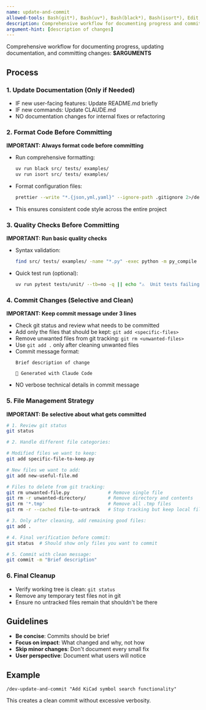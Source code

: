 ```yaml
---
name: update-and-commit
allowed-tools: Bash(git*), Bash(uv*), Bash(black*), Bash(isort*), Edit, Read, Write, Task, Grep, Glob
description: Comprehensive workflow for documenting progress and committing changes
argument-hint: [description of changes]
---
```


Comprehensive workflow for documenting progress, updating documentation, and committing changes: **$ARGUMENTS**

## Process

### 1. Update Documentation (Only if Needed)
- IF new user-facing features: Update README.md briefly
- IF new commands: Update CLAUDE.md
- NO documentation changes for internal fixes or refactoring

### 2. Format Code Before Committing
**IMPORTANT: Always format code before committing**
- Run comprehensive formatting:
  ```bash
  uv run black src/ tests/ examples/
  uv run isort src/ tests/ examples/
  ```
- Format configuration files:
  ```bash
  prettier --write "*.{json,yml,yaml}" --ignore-path .gitignore 2>/dev/null || echo "Prettier not available"
  ```
- This ensures consistent code style across the entire project

### 3. Quality Checks Before Committing
**IMPORTANT: Run basic quality checks**
- Syntax validation:
  ```bash
  find src/ tests/ examples/ -name "*.py" -exec python -m py_compile {} \; 2>/dev/null || echo "⚠️  Syntax errors found"
  ```
- Quick test run (optional):
  ```bash
  uv run pytest tests/unit/ --tb=no -q || echo "⚠️  Unit tests failing"
  ```

### 4. Commit Changes (Selective and Clean)  
**IMPORTANT: Keep commit message under 3 lines**
- Check git status and review what needs to be committed
- Add only the files that should be kept: `git add <specific-files>`
- Remove unwanted files from git tracking: `git rm <unwanted-files>`
- Use `git add .` only after cleaning unwanted files
- Commit message format:
  ```
  Brief description of change
  
  🤖 Generated with Claude Code
  ```
- NO verbose technical details in commit message

### 5. File Management Strategy
**IMPORTANT: Be selective about what gets committed**

```bash
# 1. Review git status
git status

# 2. Handle different file categories:

# Modified files we want to keep:
git add specific-file-to-keep.py

# New files we want to add:
git add new-useful-file.md

# Files to delete from git tracking:
git rm unwanted-file.py              # Remove single file
git rm -r unwanted-directory/        # Remove directory and contents
git rm '*.tmp'                       # Remove all .tmp files
git rm -r --cached file-to-untrack   # Stop tracking but keep local file

# 3. Only after cleaning, add remaining good files:
git add .

# 4. Final verification before commit:
git status  # Should show only files you want to commit

# 5. Commit with clean message:
git commit -m "Brief description"
```

### 6. Final Cleanup
- Verify working tree is clean: `git status`
- Remove any temporary test files not in git
- Ensure no untracked files remain that shouldn't be there

## Guidelines
- **Be concise**: Commits should be brief
- **Focus on impact**: What changed and why, not how
- **Skip minor changes**: Don't document every small fix
- **User perspective**: Document what users will notice

## Example
```
/dev-update-and-commit "Add KiCad symbol search functionality"
```

This creates a clean commit without excessive verbosity.